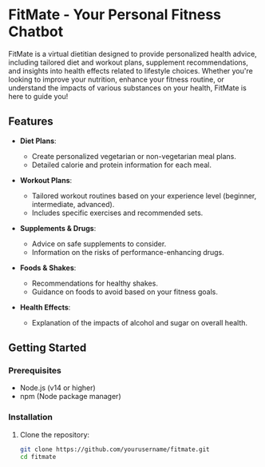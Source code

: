 # FitMate - Your Personal Fitness Chatbot

FitMate is a virtual dietitian designed to provide personalized health advice, including tailored diet and workout plans, supplement recommendations, and insights into health effects related to lifestyle choices. Whether you're looking to improve your nutrition, enhance your fitness routine, or understand the impacts of various substances on your health, FitMate is here to guide you!

## Features

- **Diet Plans**: 
  - Create personalized vegetarian or non-vegetarian meal plans.
  - Detailed calorie and protein information for each meal.

- **Workout Plans**: 
  - Tailored workout routines based on your experience level (beginner, intermediate, advanced).
  - Includes specific exercises and recommended sets.

- **Supplements & Drugs**: 
  - Advice on safe supplements to consider.
  - Information on the risks of performance-enhancing drugs.

- **Foods & Shakes**: 
  - Recommendations for healthy shakes.
  - Guidance on foods to avoid based on your fitness goals.

- **Health Effects**: 
  - Explanation of the impacts of alcohol and sugar on overall health.

## Getting Started

### Prerequisites

- Node.js (v14 or higher)
- npm (Node package manager)

### Installation

1. Clone the repository:
   ```bash
   git clone https://github.com/yourusername/fitmate.git
   cd fitmate
